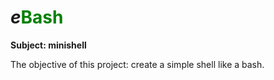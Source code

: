 # *e*<font color="green">Bash</font>


**Subject: minishell**

The objective of this project: create a simple shell like a bash.
